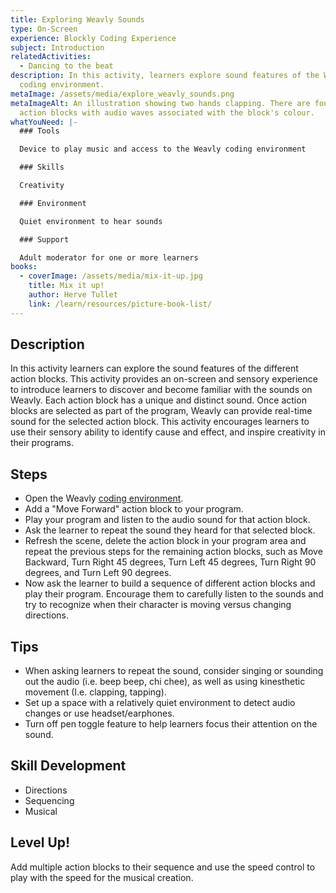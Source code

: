 ```yaml
---
title: Exploring Weavly Sounds
type: On-Screen
experience: Blockly Coding Experience
subject: Introduction
relatedActivities:
  - Dancing to the beat
description: In this activity, learners explore sound features of the Weavly
  coding environment.
metaImage: /assets/media/explore_weavly_sounds.png
metaImageAlt: An illustration showing two hands clapping. There are four weavly
  action blocks with audio waves associated with the block's colour.
whatYouNeed: |-
  ### Tools

  Device to play music and access to the Weavly coding environment

  ### Skills

  Creativity

  ### Environment

  Quiet environment to hear sounds

  ### Support

  Adult moderator for one or more learners
books:
  - coverImage: /assets/media/mix-it-up.jpg
    title: Mix it up!
    author: Herve Tullet
    link: /learn/resources/picture-book-list/
---
```

## Description

In this activity learners can explore the sound features of the different action blocks. This activity provides an on-screen and sensory experience to introduce learners to discover and become familiar with the sounds on Weavly. Each action block has a unique and distinct sound. Once action blocks are selected as part of the program, Weavly can provide real-time sound for the selected action block. This activity encourages learners to use their sensory ability to identify cause and effect, and inspire creativity in their programs.

## Steps

* Open the Weavly [coding environment](https://create.weavly.org/?v=1.4&t=default&w=Sketchpad&p=&c=abb&d=&s=abb).
* Add a "Move Forward" action block to your program. 
* Play your program and listen to the audio sound for that action block. 
* Ask the learner to repeat the sound they heard for that selected block.
* Refresh the scene, delete the action block in your program area and repeat the previous steps for the remaining action blocks, such as Move Backward, Turn Right 45 degrees, Turn Left 45 degrees, Turn Right 90 degrees, and Turn Left 90 degrees.
* Now ask the learner to build a sequence of different action blocks and play their program. Encourage them to carefully listen to the sounds and try to recognize when their character is moving versus changing directions. 

## Tips

* When asking learners to repeat the sound, consider singing or sounding out the audio (i.e. beep beep, chi chee), as well as using kinesthetic movement (I.e. clapping, tapping).
* Set up a space with a relatively quiet environment to detect audio changes or use headset/earphones.
* Turn off pen toggle feature to help learners focus their attention on the sound.

## Skill Development

* Directions
* Sequencing
* Musical

## Level Up!

Add multiple action blocks to their sequence and use the speed control to play with the speed for the musical creation.